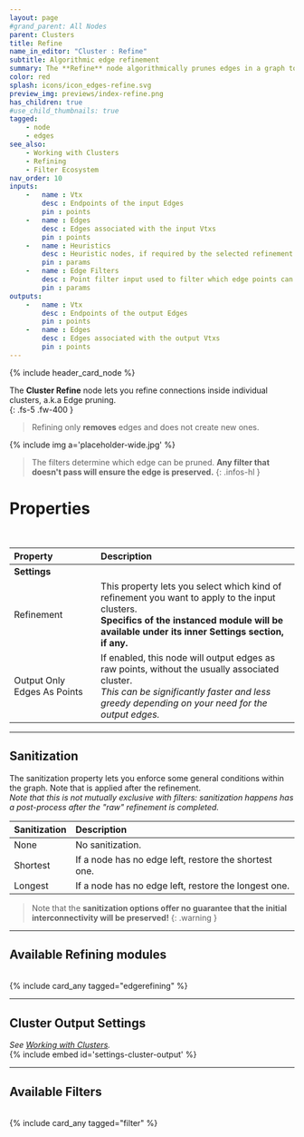```yaml
---
layout: page
#grand_parent: All Nodes
parent: Clusters
title: Refine
name_in_editor: "Cluster : Refine"
subtitle: Algorithmic edge refinement
summary: The **Refine** node algorithmically prunes edges in a graph to enforce specific properties, allowing selection of refinement type and optional sanitization to restore edges based on predefined conditions.
color: red
splash: icons/icon_edges-refine.svg
preview_img: previews/index-refine.png
has_children: true
#use_child_thumbnails: true
tagged:
    - node
    - edges
see_also: 
    - Working with Clusters
    - Refining
    - Filter Ecosystem
nav_order: 10
inputs:
    -   name : Vtx
        desc : Endpoints of the input Edges
        pin : points
    -   name : Edges
        desc : Edges associated with the input Vtxs
        pin : points
    -   name : Heuristics
        desc : Heuristic nodes, if required by the selected refinement.
        pin : params
    -   name : Edge Filters
        desc : Point filter input used to filter which edge points can be processed.
        pin : params
outputs:
    -   name : Vtx
        desc : Endpoints of the output Edges
        pin : points
    -   name : Edges
        desc : Edges associated with the output Vtxs
        pin : points
---
```


{% include header_card_node %}

The **Cluster Refine** node lets you refine connections inside individual clusters, a.k.a Edge pruning.  
{: .fs-5 .fw-400 } 

> Refining only **removes** edges and does not create new ones.

{% include img a='placeholder-wide.jpg' %}

> The filters determine which edge can be pruned. **Any filter that doesn't pass will ensure the edge is preserved.**
{: .infos-hl }

# Properties
<br>

| Property       | Description          |
|:-------------|:------------------|
|**Settings**||
| Refinement           | This property lets you select which kind of refinement you want to apply to the input clusters.<br>**Specifics of the instanced module will be available under its inner Settings section, if any.**  |
| Output Only Edges As Points | If enabled, this node will output edges as raw points, without the usually associated cluster.<br>*This can be significantly faster and less greedy depending on your need for the output edges.* |

---
## Sanitization
The sanitization property lets you enforce some general conditions within the graph. Note that is applied after the refinement.  
*Note that this is not mutually exclusive with filters: sanitization happens has a post-process after the "raw" refinement is completed.*

| Sanitization       | Description          |
|:-------------|:------------------|
| None           | No sanitization.  |
| Shortest           | If a node has no edge left, restore the shortest one.|
| Longest           | If a node has no edge left, restore the longest one.|

> Note that the **sanitization options offer no guarantee that the initial interconnectivity will be preserved!** 
{: .warning }

---
## Available Refining modules
<br>
{% include card_any tagged="edgerefining" %}

---
## Cluster Output Settings
*See [Working with Clusters](/PCGExtendedToolkit/doc-general/working-with-clusters.html).*
<br>
{% include embed id='settings-cluster-output' %}


---
## Available Filters
<br>
{% include card_any tagged="filter" %}
